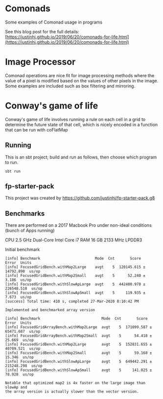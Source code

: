 # Comonads

Some examples of Comonad usage in programs

See this blog post for the full details: [https://justinhj.github.io/2019/06/20/comonads-for-life.html](https://justinhj.github.io/2019/06/20/comonads-for-life.html)

# Image Processor

Comonad operations are nice fit for image processing methods where the value of a pixel is modified based on the values of other pixels in the image. Some examples are included such as box filtering and mirroring.

# Conway's game of life

Conway's game of life involves running a rule on each cell in a grid to determine the future state of that cell, which is nicely encoded in a function that can be run with coFlatMap

## Running

This is an sbt project; build and run as follows, then choose which program to run.

`sbt run`

## fp-starter-pack

This project was created by https://github.com/justinhj/fp-starter-pack.g8

## Benchmarks

There are performed on a 2017 Macbook Pro under non-ideal conditions (bunch of Apps running)

CPU 2.5 GHz Dual-Core Intel Core i7
RAM 16 GB 2133 MHz LPDDR3

Initial benchmark

```
[info] Benchmark                         Mode  Cnt       Score        Error  Units
[info] FocusedGridBench.withMap2Large    avgt    5  120145.615 ±  14792.890  us/op
[info] FocusedGridBench.withMap2Small    avgt    5      52.240 ±      3.186  us/op
[info] FocusedGridBench.withSlowApLarge  avgt    5  442488.978 ± 226548.518  us/op
[info] FocusedGridBench.withSlowApSmall  avgt    5     119.935 ±      7.673  us/op
[success] Total time: 410 s, completed 27-Mar-2020 8:10:42 PM

Implemented and benchmarked array version

[info] Benchmark                            Mode  Cnt       Score        Error  Units
[info] FocusedGridArrayBench.withMap2Large  avgt    5  171099.587 ±  65471.687  us/op
[info] FocusedGridArrayBench.withMap2Small  avgt    5      54.418 ±     25.669  us/op
[info] FocusedGridBench.withMap2Large       avgt    5  152831.655 ±  40709.521  us/op
[info] FocusedGridBench.withMap2Small       avgt    5      59.168 ±     15.346  us/op
[info] FocusedGridBench.withSlowApLarge     avgt    5  649442.291 ± 215248.298  us/op
[info] FocusedGridBench.withSlowApSmall     avgt    5     141.025 ±     78.928  us/op

Notable that optimized map2 is 4x faster on the large image than slowAp and
the array version is actually slower than the vector version.
```

